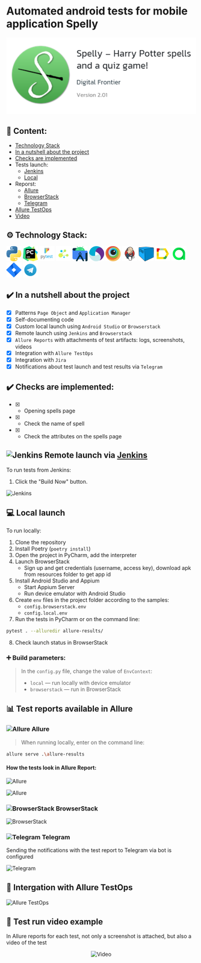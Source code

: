 # Automated android tests for mobile application Spelly
<p align="center"><img src="https://github.com/slazarska/spelly_mobile_test/blob/main/resources/img/screen/spelly.png"/></p>

## :open_book: Content:
- [Technology Stack](#gear-technology-stack)
- [In a nutshell about the project](#heavy_check_mark-in-a-nutshell-about-the-project)
- [Checks are implemented](#heavy_check_mark-checks-are-implemented)
- Tests launch:
  - [Jenkins](#-remote-launch-via-jenkins])
  - [Local](#computer-local-launch )
- Reporst:
  - [Allure](#bar_chart-test-reports-available-in-allure)
  - [BrowserStack](#-browserstack)
  - [Telegram](#-telegram)
- [Allure TestOps](#briefcase-intergation-with-allure-testops)
- [Video](#movie_camera-test-run-video-example)

## :gear: Technology Stack:
<div>
<img src="https://github.com/slazarska/spelly_mobile_test/blob/main/resources/img/icons/python.png" title="Python" alt="Python" width="40" height="40"/>
<img src="https://github.com/slazarska/spelly_mobile_test/blob/main/resources/img/icons/pycharm.png" title="PyCharm" alt="PyCharm" width="40" height="40"/>
<img src="https://github.com/slazarska/spelly_mobile_test/blob/main/resources/img/icons/pytest.png" title="Pytest" alt="Pytest" width="40" height="40"/>
<img src="https://github.com/slazarska/spelly_mobile_test/blob/main/resources/img/icons/selene.png" title="Selene" alt="Selene" width="40" height="40"/>
<img src="https://github.com/slazarska/spelly_mobile_test/blob/main/resources/img/icons/android-studio.png" title="Android Studio" alt="Android Studio" width="40" height="40"/>
<img src="https://github.com/slazarska/spelly_mobile_test/blob/main/resources/img/icons/appium.png" title="Appium" alt="Appium" width="40" height="40"/>
<img src="https://github.com/slazarska/spelly_mobile_test/blob/main/resources/img/icons/browserstack.png" title="Browserstack" alt="Browserstack" width="40" height="40"/>
<img src="https://github.com/slazarska/spelly_mobile_test/blob/main/resources/img/icons/Jenkins.png" title="Jenkins" alt="Jenkins"/>
<img src="https://github.com/slazarska/spelly_mobile_test/blob/main/resources/img/icons/selenoid.png" title="Selenoid" alt="Selenoid" width="40" height="40"/>
<img src="https://github.com/slazarska/spelly_mobile_test/blob/main/resources/img/icons/Allure_Report.png" title="Allure Report" alt="Allure Report"/>
<img src="https://github.com/slazarska/spelly_mobile_test/blob/main/resources/img/icons/AllureTestOps.png" title="AllureTestOps" alt="AllureTestOps"/>
<img src="https://github.com/slazarska/spelly_mobile_test/blob/main/resources/img/icons/Jira.png" title="Jira" alt="Jira" width="40" height="40"/>
<img src="https://github.com/slazarska/spelly_mobile_test/blob/main/resources/img/icons/Telegram.png" title="Telegram" alt="Telegram"/>
</div>

## :heavy_check_mark: In a nutshell about the project
- [x] Patterns `Page Object` and `Application Manager`
- [x] Self-documenting code
- [x] Custom local launch using `Android Studio` or `Browserstack`
- [x] Remote launch using `Jenkins` and `Browserstack`
- [x] `Allure Reports` with attachments of test artifacts: logs, screenshots, videos
- [x] Integration with `Allure TestOps`
- [x] Integration with `Jira`
- [x] Notifications about test launch and test results via `Telegram`

## :heavy_check_mark: Checks are implemented:

- [X] - Opening spells page
- [X] - Check the name of spell
- [X] - Check the attributes on the spells page

## <img title="Jenkins" src=""> Remote launch via [Jenkins]()

To run tests from Jenkins:
1. Click the "Build Now" button.
<p><img src="" alt="Jenkins"/></p>

## :computer: Local launch 

To run locally:
1. Clone the repository
2. Install Poetry (`poetry install`)
3. Open the project in PyCharm, add the interpreter
4. Launch BrowserStack
   - Sign up and get credentials (username, access key), download apk from resources folder to get app id
5. Install Android Studio and Appium
   - Start Appium Server
   - Run device emulator with Android Studio
6. Create `env` files in the project folder according to the samples:
    - `config.browserstack.env` 
    - `config.local.env`
7. Run the tests in PyCharm or on the command line:
```bash
pytest . --alluredir allure-results/
```
8. Check launch status in BrowserStack

### :heavy_plus_sign: Build parameters:

> In the `config.py` file, change the value of `EnvContext`:
> - `local` — run locally with device emulator
> - `browserstack` — run in BrowserStack

## :bar_chart: Test reports available in Allure

### <img title="Allure" src=" "> Allure

> When running locally, enter on the command line:
```bash
allure serve .\allure-results
```

#### How the tests look in Allure Report:

<p><img src="" alt="Allure"/></p>

<p><img src="" alt="Allure"/></p>

### <img title="BrowserStack" src=""> BrowserStack

<img src="" alt="BrowserStack"/>

### <img title="Telegram" src=""> Telegram

Sending the notifications with the test report to Telegram via bot is configured

<img src="" alt="Telegram"/>

## :briefcase: Intergation with Allure TestOps 

#### 

<img src=" " alt="Allure TestOps"/>

## :movie_camera: Test run video example

In Allure reports for each test, not only a screenshot is attached, but also a video of the test

<p align="center">
  <img title="Video" src="">
</p>